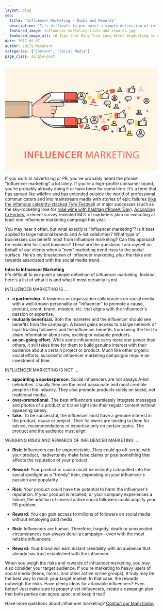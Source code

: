 ```yaml
---
layout: blog
seo:
  title: "Influencer Marketing - Risks and Rewards"
  description: "It's difficult to pin-point a simple definition of influencer marketing. Instead, here's a list of what it is and what it most certainly is not."
  featured_image: influencer-marketing-risks-and-rewards.jpg
  featured_image_alt: 10 Tips that Ring True Long After Graduating as a Creative
date: 2017-09-07
author: Emily Morehart
categories: ["Content", "Social Media"]
page_class: single-post
---
```


![Influencer Marketing: Risks and Rewards](influencer-marketing-risks-and-rewards.jpg)

If you work in advertising or PR, you've probably heard the phrase "influencer marketing" a lot lately. If you're a high-profile consumer brand, you're probably already doing it or have been for some time. It's a term that has spread like wildfire and has extended outside the world of professional communicators and into mainstream media with stories of epic failures (<a href="https://www.inc.com/shane-barker/the-fyre-festival-marketing-disaster-2-important-i.html" target="_blank" rel="noopener noreferrer">like the infamous celebrity-stacked Fyre Festival</a>) or major successes (such as the sky-rocketing love for <a href="http://www.vogue.com/article/rose-trend-tipping-point" target="_blank" rel="noopener noreferrer">rosé wine with hashtag #RoseAllDay</a>). <a href="https://www.forbes.com/sites/ajagrawal/2016/12/27/why-influencer-marketing-will-explode-in-2017/#26af3fd420a9" target="_blank" rel="noopener noreferrer">According to Forbes</a>, a recent survey revealed 84% of marketers plan on executing at least one influencer marketing campaign this year.

You may hear it often, but what exactly is "influencer marketing"? Is it best applied to large national brands and A-list celebrities? What type of businesses can benefit most from influencer marketing? Can this approach be replicated for small business? These are the questions I ask myself on behalf of our clients when a "new" marketing trend rises to the social surface. Here’s my breakdown of influencer marketing, plus the risks and rewards associated with the social media trend.

**Intro to Influencer Marketing**<br />
It's difficult to pin-point a simple definition of influencer marketing. Instead, here's a list of what it is and what it most certainly is not.

INFLUENCER MARKETING IS ...

- **a partnership.** A business or organization collaborates on social media with a well-known personality or "influencer" to promote a cause, product, event, brand, mission, etc. that aligns with the influencer's passion or expertise.
- **mutually beneficial.** Both the marketer and the influencer should see benefits from the campaign. A brand gains access to a large network of loyal trusting followers and the influencer benefits from being the first to share information about new, exciting or valuable products.
- **an on-going effort.** While some influencers carry more star power than others, it still takes time for them to build genuine interest with their audience about a certain project or product. Much like other organic social efforts, successful influencer marketing campaigns require an investment of time.

INFLUENCER MARKETING IS NOT ...

- **appointing a spokesperson.** Social influencers are not always A-list celebrities. Usually they are the most passionate and most credible people in the industry. They also promote products solely on social, not traditional media.
- **over-promotional.** The best influencers seamlessly integrate messages and photos of a product or brand right into their regular content without appearing salesy.
- **fake.** To be successful, the influencer must have a genuine interest in the product, cause or project. Their followers are looking to them for advice, recommendations or expertise only on certain topics. The product and the audience must align.

WEIGHING RISKS AND REWARDS OF INFLUENCER MARKETING …

- **Risk:** Influencers can be unpredictable. They could go off-script with your product, inadvertently make false claims or post something that affects the reputation of your product.

- **Reward:** Your product or cause could be instantly catapulted into the social spotlight as a "trendy" item, depending on your influencer's passion and popularity.

- **Risk:** Your product could have the potential to harm the influencer's reputation. If your product is recalled, or your company experiences a failure, the addition of several active social followers could amplify your PR problem.

- **Reward:** You can gain access to millions of followers on social media without employing paid media.

- **Risk:** Influencers are human. Therefore, tragedy, death or unexpected circumstances can always derail a campaign—even with the most reliable influencers.

- **Reward:** Your brand will earn instant credibility with an audience that already has trust established with the influencer.

When you weigh the risks and rewards of influencer marketing, you may also consider your target audience. If you're marketing to heavy users of social media (teens, moms, and other active online groups), it truly may be the best way to reach your target market. In that case, the rewards outweigh the risks. Have plenty ideas for attainable influencers? Even better! Just make sure to properly vet influencers, create a campaign plan that both parties can agree upon, and keep it real!

Have more questions about influencer marketing? <a href="mailto:media@insightcreative.com">Contact our team today.</a>

